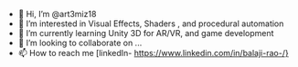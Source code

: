 - 👋 Hi, I’m @art3miz18
- 👀 I’m interested in Visual Effects, Shaders , and procedural automation
- 🌱 I’m currently learning Unity 3D for AR/VR, and game development
- 💞️ I’m looking to collaborate on ...
- 📫 How to reach me [linkedIn- https://www.linkedin.com/in/balaji-rao-/}

<!---
art3miz18/art3miz18 is a ✨ special ✨ repository because its `README.md` (this file) appears on your GitHub profile.
You can click the Preview link to take a look at your changes.
--->
